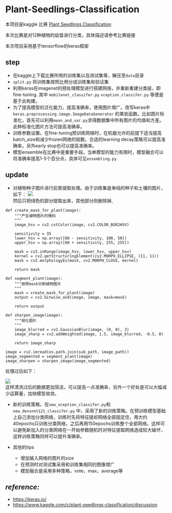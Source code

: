 # Plant-Seedlings-Classification
本项目是kaggle 比赛 [Plant Seedlings Classification](https://www.kaggle.com/c/plant-seedlings-classification)

本次比赛是对12种植物的幼苗进行分类，具体描述请参考比赛链接

本次项目采用基于tensorflow的keras框架

## step
- 在kaggle上下载比赛所用的训练集以及测试集等，解压至`data`目录
- `split.py` 将训练集按照比例分成训练集和验证集
- 利用keras在imagenet的预处理模型进行搭建网络，并重新重建分类层，即fine-tuning. 
其中 `mobilenet_classifer.py` `xception_classifer.py` 等便是基于此构建。
- 为了提高模型的泛化能力，提高准确率，使用图片增广。改写keras中`keras.preprocessing.image.ImageDataGenerator` 的某些函数。比如图片标准化，首先可以利用`mean_and_var.py`求得数据集中所有图片的均值和方差。此种标准化图片方法可提高准确率。
- 训练参数设置。在fine-tuning预训练网络时，在机器允许的前提下适当提高batch_size和减少frozen网络的层数。合适的learning decay策略可以提高准确率，另外early stop也可以提高准确率。
- 模型ensemble在比赛中是重要手段。当单模型的能力有限时，模型融合可以将准确率提高1-5个百分点，具体可见`ensembling.py`

## update
 - 对植物种子图片进行前景提取处理。由于训练集是单纯的种子和土壤的图片，如下：
 ![](https://www.github.com/deepblacksky/Plant-Seedlings-Classification/raw/master/images/1.png) \
然后只把绿色的部分提取出来，其他部分则删除掉,
```
def create_mask_for_plant(image):
    """产生植物图片的掩码
    """
    image_hsv = cv2.cvtColor(image, cv2.COLOR_BGR2HSV)

    sensitivity = 35
    lower_hsv = np.array([60 - sensitivity, 100, 50])
    upper_hsv = np.array([60 + sensitivity, 255, 255])

    mask = cv2.inRange(image_hsv, lower_hsv, upper_hsv)
    kernel = cv2.getStructuringElement(cv2.MORPH_ELLIPSE, (11, 11))
    mask = cv2.morphologyEx(mask, cv2.MORPH_CLOSE, kernel)

    return mask

def segment_plant(image):
    """按照mask分割植物图片
    """
    mask = create_mask_for_plant(image)
    output = cv2.bitwise_and(image, image, mask=mask)

    return output

def sharpen_image(image):
    """锐化图片
    """
    image_blurred = cv2.GaussianBlur(image, (0, 0), 3)
    image_sharp = cv2.addWeighted(image, 1.5, image_blurred, -0.5, 0)

    return image_sharp

image = cv2.imread(os.path.join(sub_path, image_path))
image_segmented = segment_plant(image)
image_sharpen = sharpen_image(image_segmented)
``` 
处理过后如下：

![](https://www.github.com/deepblacksky/Plant-Seedlings-Classification/raw/master/images/2.png) \
这样清洗过后的数据更加简洁，可以提高一点准确率，另外一个好处是可以大幅减少运算量，加快模型收敛。

- 新的训练策略。在`new_xception_classifer.py`和`new_densnet121_classifer.py` 中，采用了新的训练策略。在预训练模型基础上自己添加分类网络，训练时先将特征提却网络全部固定住，用大约40epochs只训练分类网络，之后再用150epochs训练整个全部网络。这样可以避免新加入的分类网络在一开始参数随机时对特征提取网络造成较大破坏，这样训练策略同样可以提升准确率。

- 其他的tips
    - 增加输入网络的图片的size
    - 在预测时对测试集采用和训练集相同的图像增广
    - 模型融合是采用多种策略，vote，max，average等

## *reference:*
- https://keras.io/
- https://www.kaggle.com/c/plant-seedlings-classification/discussion

